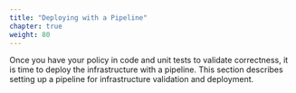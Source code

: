```yaml
---
title: "Deploying with a Pipeline"
chapter: true
weight: 80
---
```

Once you have your policy in code and unit tests to validate correctness, it is time to deploy the infrastructure with a pipeline. This section describes setting up a pipeline for infrastructure validation and deployment.
